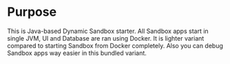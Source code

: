 # Purpose

This is Java-based Dynamic Sandbox starter. All Sandbox apps start in single JVM, UI and Database are ran using Docker. 
It is lighter variant compared to starting Sandbox from Docker completely. Also you can debug Sandbox apps way
easier in this bundled variant.
